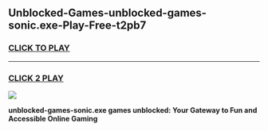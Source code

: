 
## Unblocked-Games-unblocked-games-sonic.exe-Play-Free-t2pb7
<h3>
<a href="https://premium76.site?title=unblocked-games-sonic.exe&ref=21A">CLICK TO PLAY</a></h3>
<hr>

<h3>
<a href="https://premium76.site?title=unblocked-games-sonic.exe&ref=21A">CLICK 2 PLAY</a>
  
</h3>

<a href="https://premium76.site?title=unblocked-games-sonic.exe&ref=21A"><img src="https://clearcache.store/games.png"></a>


**unblocked-games-sonic.exe games unblocked: Your Gateway to Fun and Accessible Online Gaming**
